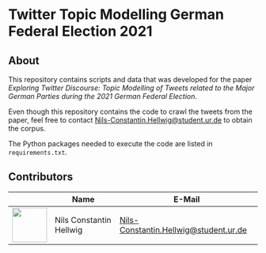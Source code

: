 # Twitter Topic Modelling German Federal Election 2021


## About

This repository contains scripts and data that was developed for the paper  *Exploring Twitter Discourse: Topic Modelling of Tweets related to the Major German Parties during the 2021 German Federal Election*.

Even though this repository contains the code to crawl the tweets from the paper, feel free to contact Nils-Constantin.Hellwig@student.ur.de to obtain the corpus.

The Python packages needed to execute the code are listed in `requirements.txt`.

## Contributors

&nbsp;|Name|E-Mail
-------- |--------|--------
<img src="https://avatars2.githubusercontent.com/u/44339207?s=60&v=4" width="70">|Nils Constantin Hellwig|Nils-Constantin.Hellwig@student.ur.de

